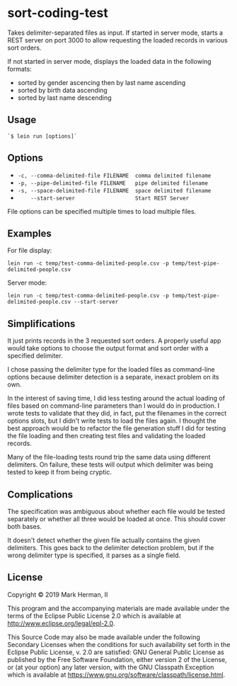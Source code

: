 # sort-coding-test

Takes delimiter-separated files as input. If started in server mode, starts a REST server
on port 3000 to allow requesting the loaded records in various sort orders.

If not started in server mode, displays the loaded data in the following formats:

* sorted by gender ascencing then by last name ascending
* sorted by birth data ascending
* sorted by last name descending

## Usage

    `$ lein run [options]`

## Options

*  `-c, --comma-delimited-file FILENAME  comma delimited filename`
*  `-p, --pipe-delimited-file FILENAME   pipe delimited filename`
*  `-s, --space-delimited-file FILENAME  space delimited filename`
*  `    --start-server                   Start REST Server`

File options can be specified multiple times to load multiple files.

## Examples

For file display:

`lein run -c temp/test-comma-delimited-people.csv -p temp/test-pipe-delimited-people.csv`

Server mode:

`lein run -c temp/test-comma-delimited-people.csv -p temp/test-pipe-delimited-people.csv --start-server`

## Simplifications

It just prints records in the 3 requested sort orders. A properly useful app would take options
to choose the output format and sort order with a specified delimiter.

I chose passing the delimiter type for the loaded files as command-line options because
delimiter detection is a separate, inexact problem on its own.

In the interest of saving time, I did less testing around the actual loading of files based
on command-line parameters than I would do in production. I wrote tests to validate that they
did, in fact, put the filenames in the correct options slots, but I didn't write tests to
load the files again. I thought the best approach would be to refactor the file generation
stuff I did for testing the file loading and then creating test files and validating the loaded
records.

Many of the file-loading tests round trip the same data using different delimiters. On failure,
these tests will output which delimiter was being tested to keep it from being cryptic.

## Complications

The specification was ambiguous about whether each file would be tested separately or
whether all three would be loaded at once. This should cover both bases.

It doesn't detect whether the given file actually contains the given delimiters. This goes
back to the delimiter detection problem, but if the wrong delimiter type is specified,
it parses as a single field.

## License

Copyright © 2019 Mark Herman, II

This program and the accompanying materials are made available under the
terms of the Eclipse Public License 2.0 which is available at
http://www.eclipse.org/legal/epl-2.0.

This Source Code may also be made available under the following Secondary
Licenses when the conditions for such availability set forth in the Eclipse
Public License, v. 2.0 are satisfied: GNU General Public License as published by
the Free Software Foundation, either version 2 of the License, or (at your
option) any later version, with the GNU Classpath Exception which is available
at https://www.gnu.org/software/classpath/license.html.
